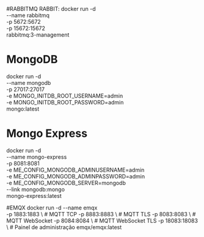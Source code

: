 #RABBITMQ
RABBIT:
docker run -d \
  --name rabbitmq \
  -p 5672:5672 \
  -p 15672:15672 \
  rabbitmq:3-management


# MongoDB
docker run -d \
  --name mongodb \
  -p 27017:27017 \
  -e MONGO_INITDB_ROOT_USERNAME=admin \
  -e MONGO_INITDB_ROOT_PASSWORD=admin \
  mongo:latest

# Mongo Express
docker run -d \
  --name mongo-express \
  -p 8081:8081 \
  -e ME_CONFIG_MONGODB_ADMINUSERNAME=admin \
  -e ME_CONFIG_MONGODB_ADMINPASSWORD=admin \
  -e ME_CONFIG_MONGODB_SERVER=mongodb \
  --link mongodb:mongo \
  mongo-express:latest

#EMQX
docker run -d --name emqx \
  -p 1883:1883 \    # MQTT TCP
  -p 8883:8883 \    # MQTT TLS
  -p 8083:8083 \    # MQTT WebSocket
  -p 8084:8084 \    # MQTT WebSocket TLS
  -p 18083:18083 \  # Painel de administração
  emqx/emqx:latest
